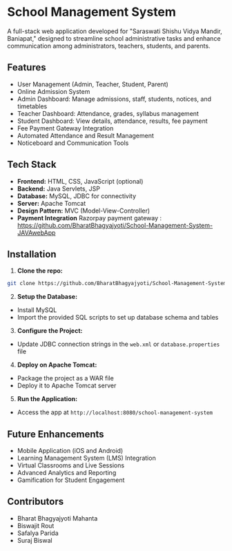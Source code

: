 # School Management System

A full-stack web application developed for "Saraswati Shishu Vidya Mandir, Baniapat," designed to streamline school administrative tasks and enhance communication among administrators, teachers, students, and parents.

## Features
- User Management (Admin, Teacher, Student, Parent)
- Online Admission System
- Admin Dashboard: Manage admissions, staff, students, notices, and timetables
- Teacher Dashboard: Attendance, grades, syllabus management
- Student Dashboard: View details, attendance, results, fee payment
- Fee Payment Gateway Integration
- Automated Attendance and Result Management
- Noticeboard and Communication Tools

## Tech Stack
- **Frontend:** HTML, CSS, JavaScript (optional)
- **Backend:** Java Servlets, JSP
- **Database:** MySQL, JDBC for connectivity
- **Server:** Apache Tomcat
- **Design Pattern:** MVC (Model-View-Controller)
- **Payment Integration** Razorpay payment gateway : https://github.com/BharatBhagyajyoti/School-Management-System-JAVAwebApp

## Installation
1. **Clone the repo:**
```bash
git clone https://github.com/BharatBhagyajyoti/School-Management-System-JAVAwebApp.git
```

2. **Setup the Database:**
- Install MySQL
- Import the provided SQL scripts to set up database schema and tables

3. **Configure the Project:**
- Update JDBC connection strings in the `web.xml` or `database.properties` file

4. **Deploy on Apache Tomcat:**
- Package the project as a WAR file
- Deploy it to Apache Tomcat server

5. **Run the Application:**
- Access the app at `http://localhost:8080/school-management-system`

## Future Enhancements
- Mobile Application (iOS and Android)
- Learning Management System (LMS) Integration
- Virtual Classrooms and Live Sessions
- Advanced Analytics and Reporting
- Gamification for Student Engagement

## Contributors
- Bharat Bhagyajyoti Mahanta
- Biswajit Rout
- Safalya Parida
- Suraj Biswal



